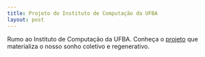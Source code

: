```yaml
---
title: Projeto do Instituto de Computação da UFBA
layout: post
---
```

Rumo ao Instituto de Computação da UFBA. 
Conheça o <a href="https://docs.google.com/presentation/d/1Z5_9aKW7pnK9px8ip9anMXIaov2qUyPzyGU344lIb3k/edit#slide=id.p">projeto</a>  que materializa o nosso sonho coletivo e regenerativo.  
